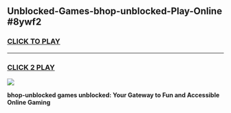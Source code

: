 
## Unblocked-Games-bhop-unblocked-Play-Online #8ywf2
<h3>
<a href="https://news.freeplayer.one?title=bhop-unblocked&ref=3">CLICK TO PLAY</a></h3>
<hr>

<h3>
<a href="https://news.freeplayer.one?title=bhop-unblocked&ref=3">CLICK 2 PLAY</a>
  
</h3>

<a href="https://news.freeplayer.one?title=bhop-unblocked&ref=3"><img src="https://clearcache.store/games.png"></a>


**bhop-unblocked games unblocked: Your Gateway to Fun and Accessible Online Gaming**
